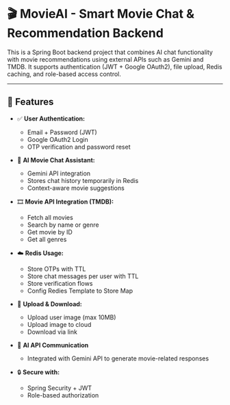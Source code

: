 # 🎬 MovieAI - Smart Movie Chat & Recommendation Backend

This is a Spring Boot backend project that combines AI chat functionality with movie recommendations using external APIs such as Gemini and TMDB. It supports authentication (JWT + Google OAuth2), file upload, Redis caching, and role-based access control.

---

## 🚀 Features

- ✅ **User Authentication:**
  - Email + Password (JWT)
  - Google OAuth2 Login
  - OTP verification and password reset

- 🤖 **AI Movie Chat Assistant:**
  - Gemini API integration
  - Stores chat history temporarily in Redis
  - Context-aware movie suggestions

- 🎞️ **Movie API Integration (TMDB):**
  - Fetch all movies
  - Search by name or genre
  - Get movie by ID
  - Get all genres

- ☁️ **Redis Usage:**
  - Store OTPs with TTL
  - Store chat messages per user with TTL
  - Store verification flows
  - Config Redies Template to Store Map
    
- 📸 **Upload & Download:**
  - Upload user image (max 10MB)
  - Upload image to cloud
  - Download via link

- 💬 **AI API Communication**
  - Integrated with Gemini API to generate movie-related responses

- 🔒 **Secure with:**
  - Spring Security + JWT
  - Role-based authorization
